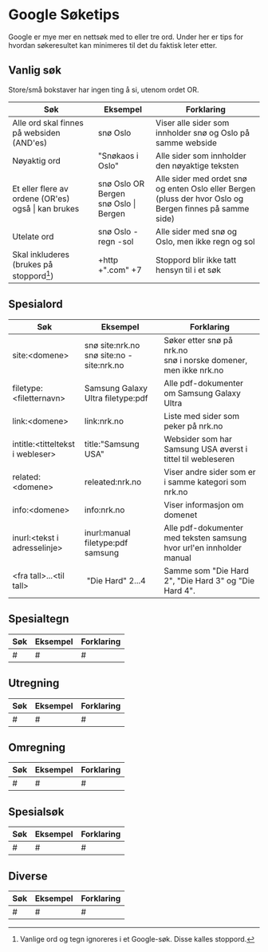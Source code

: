 # Google Søketips

Google er mye mer en nettsøk med to eller tre ord. Under her er tips for hvordan søkeresultet kan minimeres til det du faktisk leter etter.

## Vanlig søk

Store/små bokstaver har ingen ting å si, utenom ordet OR.

| Søk | Eksempel | Forklaring |
| --- | -------- | ---------- |
| Alle ord skal finnes på websiden (AND'es) | snø Oslo | Viser alle sider som innholder snø og Oslo på samme webside |
| Nøyaktig ord | "Snøkaos i Oslo" | Alle sider som innholder den nøyaktige teksten |
| Et eller flere av ordene (OR'es)<br>også \| kan brukes | snø Oslo OR Bergen<br>snø Oslo \| Bergen | Alle sider med ordet snø og enten Oslo eller Bergen<br>(pluss der hvor Oslo og Bergen finnes på samme side) |
| Utelate ord | snø Oslo -regn -sol | Alle sider med snø og Oslo, men ikke regn og sol |
Skal inkluderes (brukes på stoppord[^1]) | +http +".com" +7 |Stoppord blir ikke tatt hensyn til i et søk |

[^1]: Vanlige ord og tegn ignoreres i et Google-søk. Disse kalles stoppord.


## Spesialord

| Søk | Eksempel | Forklaring |
| --- | -------- | ---------- |
| site:\<domene\> | snø site:nrk.no<br>snø site:no -site:nrk.no | Søker etter snø på nrk.no<br>snø i norske domener, men ikke nrk.no |
| filetype:\<filetternavn\> | Samsung Galaxy Ultra filetype:pdf | Alle pdf-dokumenter om Samsung Galaxy Ultra |
| link:\<domene\> | link:nrk.no | Liste med sider som peker på nrk.no |
| intitle:\<titteltekst i webleser\> | title:"Samsung USA" | Websider som har Samsung USA øverst i tittel til webleseren |
| related:\<domene\> | releated:nrk.no | Viser andre sider som er i samme kategori som nrk.no |
| info:\<domene\> | info:nrk.no | Viser informasjon om domenet |
| inurl:\<tekst i adresselinje\> | inurl:manual filetype:pdf samsung | Alle pdf-dokumenter med teksten samsung hvor url'en innholder manual |
| \<fra tall\>...\<til tall\> |  "Die Hard" 2...4 | Samme som "Die Hard 2", "Die Hard 3" og "Die Hard 4". |


## Spesialtegn

| Søk | Eksempel | Forklaring |
| --- | -------- | ---------- |
| # | # | # |

## Utregning

| Søk | Eksempel | Forklaring |
| --- | -------- | ---------- |
| # | # | # |

## Omregning

| Søk | Eksempel | Forklaring |
| --- | -------- | ---------- |
| # | # | # |

## Spesialsøk

| Søk | Eksempel | Forklaring |
| --- | -------- | ---------- |
| # | # | # |

## Diverse

| Søk | Eksempel | Forklaring |
| --- | -------- | ---------- |
| # | # | # |

